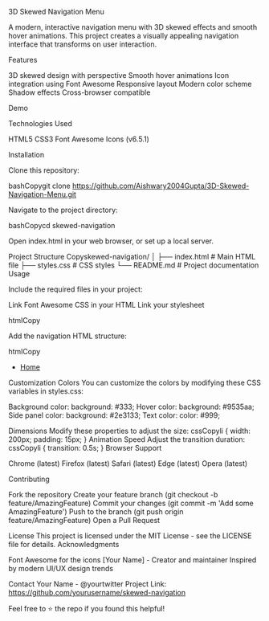 3D Skewed Navigation Menu

A modern, interactive navigation menu with 3D skewed effects and smooth hover animations. This project creates a visually appealing navigation interface that transforms on user interaction.


Features

3D skewed design with perspective
Smooth hover animations
Icon integration using Font Awesome
Responsive layout
Modern color scheme
Shadow effects
Cross-browser compatible

Demo



Technologies Used

HTML5
CSS3
Font Awesome Icons (v6.5.1)

Installation

Clone this repository:

bashCopygit clone https://github.com/Aishwary2004Gupta/3D-Skewed-Navigation-Menu.git

Navigate to the project directory:

bashCopycd skewed-navigation

Open index.html in your web browser, or set up a local server.

Project Structure
Copyskewed-navigation/
│
├── index.html          # Main HTML file
├── styles.css         # CSS styles
└── README.md          # Project documentation
Usage

Include the required files in your project:

Link Font Awesome CSS in your HTML
Link your stylesheet



htmlCopy<link rel="stylesheet" href="https://cdnjs.cloudflare.com/ajax/libs/font-awesome/6.5.1/css/all.min.css">
<link rel="stylesheet" href="styles.css">

Add the navigation HTML structure:

htmlCopy<nav class="navigation">
    <ul>
        <li style="--i:6;">
            <span class="icon"><i class="fas fa-home"></i></span>
            <a href="#">Home</a>
        </li>
        <!-- Add more menu items as needed -->
    </ul>
</nav>
Customization
Colors
You can customize the colors by modifying these CSS variables in styles.css:

Background color: background: #333;
Hover color: background: #9535aa;
Side panel color: background: #2e3133;
Text color: color: #999;

Dimensions
Modify these properties to adjust the size:
cssCopyli {
    width: 200px;
    padding: 15px;
}
Animation Speed
Adjust the transition duration:
cssCopyli {
    transition: 0.5s;
}
Browser Support

Chrome (latest)
Firefox (latest)
Safari (latest)
Edge (latest)
Opera (latest)

Contributing

Fork the repository
Create your feature branch (git checkout -b feature/AmazingFeature)
Commit your changes (git commit -m 'Add some AmazingFeature')
Push to the branch (git push origin feature/AmazingFeature)
Open a Pull Request

License
This project is licensed under the MIT License - see the LICENSE file for details.
Acknowledgments

Font Awesome for the icons
[Your Name] - Creator and maintainer
Inspired by modern UI/UX design trends

Contact
Your Name - @yourtwitter
Project Link: https://github.com/yourusername/skewed-navigation

Feel free to ⭐️ the repo if you found this helpful!